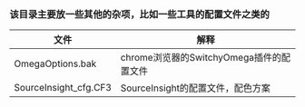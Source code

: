 ### 该目录主要放一些其他的杂项，比如一些工具的配置文件之类的

| 文件 | 解释 |
|------|------|
| OmegaOptions.bak | chrome浏览器的SwitchyOmega插件的配置文件
| SourceInsight_cfg.CF3 | SourceInsight的配置文件，配色方案
